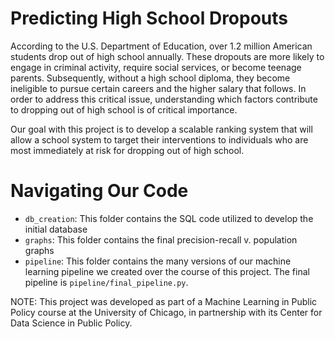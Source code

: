# Predicting High School Dropouts
According to the U.S. Department of Education, over 1.2 million American students drop out of high school annually. These dropouts are more likely to engage in criminal activity, require social services, or become teenage parents. Subsequently, without a high school diploma, they become ineligible to pursue certain careers and the higher salary that follows. In order to address this critical issue, understanding which factors contribute to dropping out of high school is of critical importance.

Our goal with this project is to develop a scalable ranking system that will allow a school system to target their interventions to individuals who are most immediately at risk for dropping out of high school.

# Navigating Our Code
* `db_creation`: This folder contains the SQL code utilized to develop the initial database
* `graphs`: This folder contains the final precision-recall v. population graphs
* `pipeline`: This folder contains the many versions of our machine learning pipeline we created over the course of this project. The final pipeline is `pipeline/final_pipeline.py`.

NOTE: This project was developed as part of a Machine Learning in Public Policy course at the University of Chicago, in partnership with its Center for Data Science in Public Policy.
